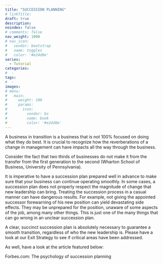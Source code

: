 ```yaml
---
title: "SUCCESSION PLANNING"
# linkTitle:
draft: true
description: 
noindex: false
# comments: false
nav_weight: 1000
# nav_icon:
#   vendor: bootstrap
#   name: toggles
#   color: '#e24d0e'
series:
  - Tutorial
categories:
#  - 
tags:
#  - 
images:
# menu:
#   main:
#     weight: 100
#     params:
#       icon:
#         vendor: bs
#         name: book
#         color: '#e24d0e'
---
```


A business in transition is a business that is not 100% focused on doing what they do best. It is crucial to recognize how the reverberations of a change in management can have impacts all the way through the business.

<!--more-->

Consider the fact that two thirds of businesses do not make it from the transfer from the first generation to the second (Wharton School of Business, University of Pennsylvania).

It is imperative to have a succession plan prepared well in advance to make sure that your business can continue operating smoothly. In some cases, a succession plan does not properly respect the magnitude of change that new leadership can bring. Treating the succession process in a casual manner can have dangerous results. For example, not giving the appointed successor forewarning of his new position can yield devastating side effects. They may be unprepared for the position, unaware of some aspects of the job, among many other things. This is just one of the many things that can go wrong in an unclear succession plan.

A clear, succinct succession plan is absolutely necessary to guarantee a smooth transition, regardless of who the new leadership is. Please have a look at our Exit Strategy to see if critical areas have been addressed.

As well, have a look at the article featured below:

Forbes.com: The psychology of succession planning
